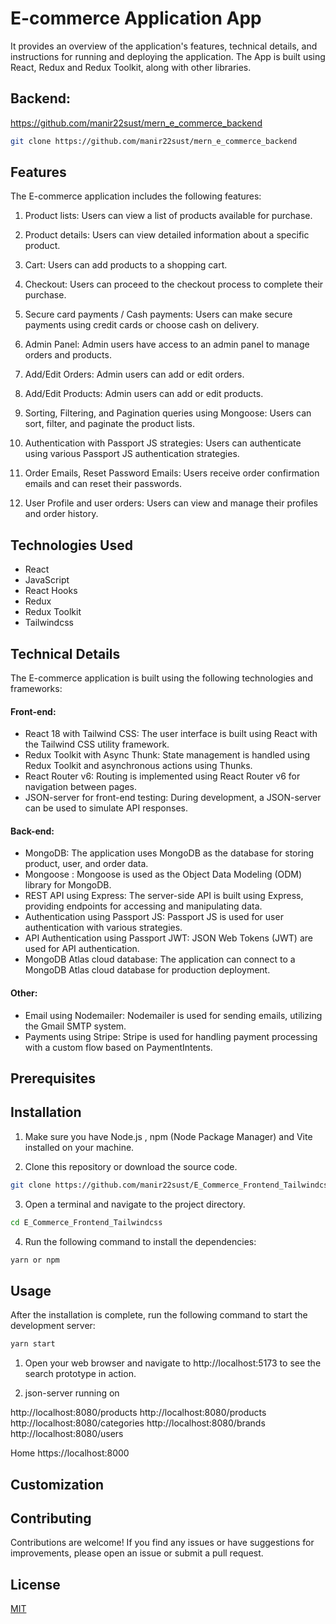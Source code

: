 # E-commerce Application App

It provides an overview of the application's features, technical details, and instructions for running and deploying the application. The App is built using React, Redux and Redux Toolkit, along with other libraries.

## Backend:

https://github.com/manir22sust/mern_e_commerce_backend

```bash
git clone https://github.com/manir22sust/mern_e_commerce_backend
```

## Features

The E-commerce application includes the following features:

1. Product lists: Users can view a list of products available for purchase.

2. Product details: Users can view detailed information about a specific product.

3. Cart: Users can add products to a shopping cart.

4. Checkout: Users can proceed to the checkout process to complete their purchase.
5. Secure card payments / Cash payments: Users can make secure payments using credit cards or choose cash on delivery.
6. Admin Panel: Admin users have access to an admin panel to manage orders and products.
7. Add/Edit Orders: Admin users can add or edit orders.
8. Add/Edit Products: Admin users can add or edit products.
9. Sorting, Filtering, and Pagination queries using Mongoose: Users can sort, filter, and paginate the product lists.
10. Authentication with Passport JS strategies: Users can authenticate using various Passport JS authentication strategies.
11. Order Emails, Reset Password Emails: Users receive order confirmation emails and can reset their passwords.
12. User Profile and user orders: Users can view and manage their profiles and order history.

## Technologies Used

- React
- JavaScript
- React Hooks
- Redux
- Redux Toolkit
- Tailwindcss

## Technical Details

The E-commerce application is built using the following technologies and frameworks:

#### Front-end:

- React 18 with Tailwind CSS: The user interface is built using React with the Tailwind CSS utility framework.
- Redux Toolkit with Async Thunk: State management is handled using Redux Toolkit and asynchronous actions using Thunks.
- React Router v6: Routing is implemented using React Router v6 for navigation between pages.
- JSON-server for front-end testing: During development, a JSON-server can be used to simulate API responses.

#### Back-end:

- MongoDB: The application uses MongoDB as the database for storing product, user, and order data.
- Mongoose : Mongoose is used as the Object Data Modeling (ODM) library for MongoDB.
- REST API using Express: The server-side API is built using Express, providing endpoints for accessing and manipulating data.
- Authentication using Passport JS: Passport JS is used for user authentication with various strategies.
- API Authentication using Passport JWT: JSON Web Tokens (JWT) are used for API authentication.
- MongoDB Atlas cloud database: The application can connect to a MongoDB Atlas cloud database for production deployment.

#### Other:

- Email using Nodemailer: Nodemailer is used for sending emails, utilizing the Gmail SMTP system.
- Payments using Stripe: Stripe is used for handling payment processing with a custom flow based on PaymentIntents.

## Prerequisites

## Installation

1. Make sure you have Node.js , npm (Node Package Manager) and Vite installed on your machine.

2. Clone this repository or download the source code.

```bash
git clone https://github.com/manir22sust/E_Commerce_Frontend_Tailwindcss.git
```

3. Open a terminal and navigate to the project directory.

```bash
cd E_Commerce_Frontend_Tailwindcss
```

4. Run the following command to install the dependencies:

```bash
yarn or npm
```

## Usage

After the installation is complete, run the following command to start the development server:

```bash
yarn start
```

1. Open your web browser and navigate to http://localhost:5173 to see the search prototype in action.

2. json-server running on

http://localhost:8080/products
http://localhost:8080/products
http://localhost:8080/categories
http://localhost:8080/brands
http://localhost:8080/users

Home https://localhost:8000

## Customization

## Contributing

Contributions are welcome! If you find any issues or have suggestions for improvements, please open an issue or submit a pull request.

## License

[MIT](https://choosealicense.com/licenses/mit/)
